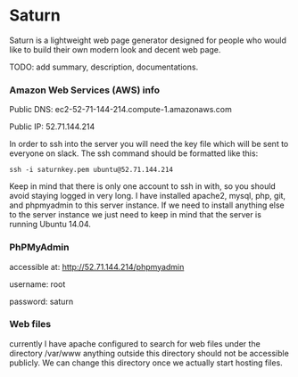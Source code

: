 # Saturn

Saturn is a lightweight web page generator designed for people who would like to build their own modern look and decent web page.

TODO: add summary, description, documentations.



### Amazon Web Services (AWS) info

Public DNS: ec2-52-71-144-214.compute-1.amazonaws.com

Public IP:  52.71.144.214

In order to ssh into the server you will need the key file which will be sent to everyone on slack. The ssh command should be formatted like this:

    ssh -i saturnkey.pem ubuntu@52.71.144.214

Keep in mind that there is only one account to ssh in with, so you should avoid staying logged in very long. I have installed apache2, mysql, php, git, and phpmyadmin to this server instance. If we need to install anything else to the server instance we just need to keep in mind that the server is running Ubuntu 14.04.

### PhPMyAdmin
accessible at: http://52.71.144.214/phpmyadmin

username: root

password: saturn

### Web files

currently I have apache configured to search for web files under the directory /var/www anything outside this directory should not be accessible publicly. We can change this directory once we actually start hosting files.


